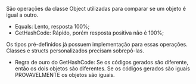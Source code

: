 São operações da classe Object utilizadas para comparar se um objeto é igual a outro.

- Equals: Lento, resposta 100%;
- GetHashCode: Rápido, porém resposta positiva não é 100%;

Os tipos pré-definidos já possuem implementação para essas operações. Classes e structs personalizados precisam sobrepô-las.

- Regra de ouro do GetHashCode: Se os códigos gerados são diferente, então os dois objetos são diferentes. Se os códigos gerados são iguais PROVAVELMENTE os objetos são iguais.
